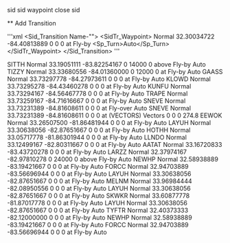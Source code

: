 sid
  sid waypoint
close sid

** Add Transition

'''xml
<Sid_Transition Name-"">
  <SidTr_Waypoint>
    <Name></Name>
    <Type>Normal</Type>
    <Latitude>32.30034722</Latitude>
		<Longitude>-84.40813889</Longitude>
    <Speed>0</Speed>
    <Altitude>0</Altitude>
    <AltitudeCons>0</AltitudeCons>
    <AltitudeRestriction>at</AltitudeRestriction>
    <Flytype>Fly-by</Flytype>
    <Sp_Turn>Auto</Sp_Turn>
  </SidTr_Waypoint>
</Sid_Transition>
'''

<Star Name="SITTH2.08B" Runways="08L,08R">
			<Star_Waypoint>
				<Name>SITTH</Name><!-- IF -->
				<Type>Normal</Type>
				<Latitude>33.19051111</Latitude>
				<Longitude>-83.82254167</Longitude>
				<Speed>0</Speed>
				<Altitude>14000</Altitude>
				<AltitudeCons>0</AltitudeCons>
				<AltitudeRestriction>above</AltitudeRestriction>
				<Flytype>Fly-by</Flytype>
				<Sp_Turn>Auto</Sp_Turn>
			</Star_Waypoint>
			<Star_Waypoint>
				<Name>TIZZY</Name><!-- IF -->
				<Type>Normal</Type>
				<Latitude>33.33680556</Latitude>
				<Longitude>-84.01360000</Longitude>
				<Speed>0</Speed>
				<Altitude>12000</Altitude>
				<AltitudeCons>0</AltitudeCons>
				<AltitudeRestriction>at</AltitudeRestriction>
				<Flytype>Fly-by</Flytype>
				<Sp_Turn>Auto</Sp_Turn>
			</Star_Waypoint>
			<Star_Waypoint>
				<Name>GAASS</Name><!-- TF -->
				<Type>Normal</Type>
				<Latitude>33.73297778</Latitude>
				<Longitude>-84.27973611</Longitude>
				<Speed>0</Speed>
				<Altitude>0</Altitude>
				<AltitudeCons>0</AltitudeCons>
				<AltitudeRestriction>at</AltitudeRestriction>
				<Flytype>Fly-by</Flytype>
				<Sp_Turn>Auto</Sp_Turn>
			</Star_Waypoint>
			<Star_Waypoint>
				<Name>KLOWD</Name><!-- TF -->
				<Type>Normal</Type>
				<Latitude>33.73295278</Latitude>
				<Longitude>-84.43460278</Longitude>
				<Speed>0</Speed>
				<Altitude>0</Altitude>
				<AltitudeCons>0</AltitudeCons>
				<AltitudeRestriction>at</AltitudeRestriction>
				<Flytype>Fly-by</Flytype>
				<Sp_Turn>Auto</Sp_Turn>
			</Star_Waypoint>
			<Star_Waypoint>
				<Name>KUNFU</Name><!-- TF -->
				<Type>Normal</Type>
				<Latitude>33.73294167</Latitude>
				<Longitude>-84.56467778</Longitude>
				<Speed>0</Speed>
				<Altitude>0</Altitude>
				<AltitudeCons>0</AltitudeCons>
				<AltitudeRestriction>at</AltitudeRestriction>
				<Flytype>Fly-by</Flytype>
				<Sp_Turn>Auto</Sp_Turn>
			</Star_Waypoint>
			<Star_Waypoint>
				<Name>TRAPE</Name><!-- TF -->
				<Type>Normal</Type>
				<Latitude>33.73259167</Latitude>
				<Longitude>-84.71616667</Longitude>
				<Speed>0</Speed>
				<Altitude>0</Altitude>
				<AltitudeCons>0</AltitudeCons>
				<AltitudeRestriction>at</AltitudeRestriction>
				<Flytype>Fly-by</Flytype>
				<Sp_Turn>Auto</Sp_Turn>
			</Star_Waypoint>
			<Star_Waypoint>
				<Name>SNEVE</Name><!-- TF -->
				<Type>Normal</Type>
				<Latitude>33.73231389</Latitude>
				<Longitude>-84.81608611</Longitude>
				<Speed>0</Speed>
				<Altitude>0</Altitude>
				<AltitudeCons>0</AltitudeCons>
				<AltitudeRestriction>at</AltitudeRestriction>
				<Flytype>Fly-over</Flytype>
				<Sp_Turn>Auto</Sp_Turn>
			</Star_Waypoint>
			<Star_Waypoint>
				<Name>SNEVE</Name>
				<Type>Normal</Type>
				<Latitude>33.73231389</Latitude>
				<Longitude>-84.81608611</Longitude>
				<Speed>0</Speed>
				<Altitude>0</Altitude>
				<AltitudeCons>0</AltitudeCons>
				<AltitudeRestriction>at</AltitudeRestriction>
			</Star_Waypoint>
			<Star_Waypoint>
				<Name>(VECTORS)</Name>
				<Type>Vectors</Type>
				<Latitude>0</Latitude>
				<Longitude>0</Longitude>
				<Hdg_Crs>0</Hdg_Crs>
				<Hdg_Crs_value>274.8</Hdg_Crs_value>
			</Star_Waypoint>
			<Star_Transition Name="EEWOK">
				<StarTr_Waypoint>
					<Name>EEWOK</Name><!-- IF -->
					<Type>Normal</Type>
					<Latitude>33.26507500</Latitude>
					<Longitude>-81.86481944</Longitude>
					<Speed>0</Speed>
					<Altitude>0</Altitude>
					<AltitudeCons>0</AltitudeCons>
					<AltitudeRestriction>at</AltitudeRestriction>
					<Flytype>Fly-by</Flytype>
					<Sp_Turn>Auto</Sp_Turn>
				</StarTr_Waypoint>
				<StarTr_Waypoint>
					<Name>LAYUH</Name><!-- TF -->
					<Type>Normal</Type>
					<Latitude>33.30638056</Latitude>
					<Longitude>-82.87651667</Longitude>
					<Speed>0</Speed>
					<Altitude>0</Altitude>
					<AltitudeCons>0</AltitudeCons>
					<AltitudeRestriction>at</AltitudeRestriction>
					<Flytype>Fly-by</Flytype>
					<Sp_Turn>Auto</Sp_Turn>
				</StarTr_Waypoint>
			</Star_Transition>
			<Star_Transition Name="HOTHH">
				<StarTr_Waypoint>
					<Name>HOTHH</Name><!-- IF -->
					<Type>Normal</Type>
					<Latitude>33.05717778</Latitude>
					<Longitude>-81.86301944</Longitude>
					<Speed>0</Speed>
					<Altitude>0</Altitude>
					<AltitudeCons>0</AltitudeCons>
					<AltitudeRestriction>at</AltitudeRestriction>
					<Flytype>Fly-by</Flytype>
					<Sp_Turn>Auto</Sp_Turn>
				</StarTr_Waypoint>
				<StarTr_Waypoint>
					<Name>LLNDO</Name><!-- TF -->
					<Type>Normal</Type>
					<Latitude>33.12499167</Latitude>
					<Longitude>-82.80311667</Longitude>
					<Speed>0</Speed>
					<Altitude>0</Altitude>
					<AltitudeCons>0</AltitudeCons>
					<AltitudeRestriction>at</AltitudeRestriction>
					<Flytype>Fly-by</Flytype>
					<Sp_Turn>Auto</Sp_Turn>
				</StarTr_Waypoint>
				<StarTr_Waypoint>
					<Name>AATAT</Name><!-- TF -->
					<Type>Normal</Type>
					<Latitude>33.16720833</Latitude>
					<Longitude>-83.43720278</Longitude>
					<Speed>0</Speed>
					<Altitude>0</Altitude>
					<AltitudeCons>0</AltitudeCons>
					<AltitudeRestriction>at</AltitudeRestriction>
					<Flytype>Fly-by</Flytype>
					<Sp_Turn>Auto</Sp_Turn>
				</StarTr_Waypoint>
			</Star_Transition>
			<Star_Transition Name="LARZZ">
				<StarTr_Waypoint>
					<Name>LARZZ</Name><!-- IF -->
					<Type>Normal</Type>
					<Latitude>32.37974167</Latitude>
					<Longitude>-82.97810278</Longitude>
					<Speed>0</Speed>
					<Altitude>24000</Altitude>
					<AltitudeCons>0</AltitudeCons>
					<AltitudeRestriction>above</AltitudeRestriction>
					<Flytype>Fly-by</Flytype>
					<Sp_Turn>Auto</Sp_Turn>
				</StarTr_Waypoint>
				<StarTr_Waypoint>
					<Name>NEWHP</Name><!-- TF -->
					<Type>Normal</Type>
					<Latitude>32.58938889</Latitude>
					<Longitude>-83.19421667</Longitude>
					<Speed>0</Speed>
					<Altitude>0</Altitude>
					<AltitudeCons>0</AltitudeCons>
					<AltitudeRestriction>at</AltitudeRestriction>
					<Flytype>Fly-by</Flytype>
					<Sp_Turn>Auto</Sp_Turn>
				</StarTr_Waypoint>
				<StarTr_Waypoint>
					<Name>FORCC</Name><!-- TF -->
					<Type>Normal</Type>
					<Latitude>32.94703889</Latitude>
					<Longitude>-83.56696944</Longitude>
					<Speed>0</Speed>
					<Altitude>0</Altitude>
					<AltitudeCons>0</AltitudeCons>
					<AltitudeRestriction>at</AltitudeRestriction>
					<Flytype>Fly-by</Flytype>
					<Sp_Turn>Auto</Sp_Turn>
				</StarTr_Waypoint>
			</Star_Transition>
			<Star_Transition Name="LAYUH">
				<StarTr_Waypoint>
					<Name>LAYUH</Name><!-- IF -->
					<Type>Normal</Type>
					<Latitude>33.30638056</Latitude>
					<Longitude>-82.87651667</Longitude>
					<Speed>0</Speed>
					<Altitude>0</Altitude>
					<AltitudeCons>0</AltitudeCons>
					<AltitudeRestriction>at</AltitudeRestriction>
					<Flytype>Fly-by</Flytype>
					<Sp_Turn>Auto</Sp_Turn>
				</StarTr_Waypoint>
			</Star_Transition>
			<Star_Transition Name="MELNM">
				<StarTr_Waypoint>
					<Name>MELNM</Name><!-- IF -->
					<Type>Normal</Type>
					<Latitude>33.96984444</Latitude>
					<Longitude>-82.08950556</Longitude>
					<Speed>0</Speed>
					<Altitude>0</Altitude>
					<AltitudeCons>0</AltitudeCons>
					<AltitudeRestriction>at</AltitudeRestriction>
					<Flytype>Fly-by</Flytype>
					<Sp_Turn>Auto</Sp_Turn>
				</StarTr_Waypoint>
				<StarTr_Waypoint>
					<Name>LAYUH</Name><!-- TF -->
					<Type>Normal</Type>
					<Latitude>33.30638056</Latitude>
					<Longitude>-82.87651667</Longitude>
					<Speed>0</Speed>
					<Altitude>0</Altitude>
					<AltitudeCons>0</AltitudeCons>
					<AltitudeRestriction>at</AltitudeRestriction>
					<Flytype>Fly-by</Flytype>
					<Sp_Turn>Auto</Sp_Turn>
				</StarTr_Waypoint>
			</Star_Transition>
			<Star_Transition Name="SKWKR">
				<StarTr_Waypoint>
					<Name>SKWKR</Name><!-- IF -->
					<Type>Normal</Type>
					<Latitude>33.60877778</Latitude>
					<Longitude>-81.87017778</Longitude>
					<Speed>0</Speed>
					<Altitude>0</Altitude>
					<AltitudeCons>0</AltitudeCons>
					<AltitudeRestriction>at</AltitudeRestriction>
					<Flytype>Fly-by</Flytype>
					<Sp_Turn>Auto</Sp_Turn>
				</StarTr_Waypoint>
				<StarTr_Waypoint>
					<Name>LAYUH</Name><!-- TF -->
					<Type>Normal</Type>
					<Latitude>33.30638056</Latitude>
					<Longitude>-82.87651667</Longitude>
					<Speed>0</Speed>
					<Altitude>0</Altitude>
					<AltitudeCons>0</AltitudeCons>
					<AltitudeRestriction>at</AltitudeRestriction>
					<Flytype>Fly-by</Flytype>
					<Sp_Turn>Auto</Sp_Turn>
				</StarTr_Waypoint>
			</Star_Transition>
			<Star_Transition Name="TYFTR">
				<StarTr_Waypoint>
					<Name>TYFTR</Name><!-- IF -->
					<Type>Normal</Type>
					<Latitude>32.40373333</Latitude>
					<Longitude>-82.12000000</Longitude>
					<Speed>0</Speed>
					<Altitude>0</Altitude>
					<AltitudeCons>0</AltitudeCons>
					<AltitudeRestriction>at</AltitudeRestriction>
					<Flytype>Fly-by</Flytype>
					<Sp_Turn>Auto</Sp_Turn>
				</StarTr_Waypoint>
				<StarTr_Waypoint>
					<Name>NEWHP</Name><!-- TF -->
					<Type>Normal</Type>
					<Latitude>32.58938889</Latitude>
					<Longitude>-83.19421667</Longitude>
					<Speed>0</Speed>
					<Altitude>0</Altitude>
					<AltitudeCons>0</AltitudeCons>
					<AltitudeRestriction>at</AltitudeRestriction>
					<Flytype>Fly-by</Flytype>
					<Sp_Turn>Auto</Sp_Turn>
				</StarTr_Waypoint>
				<StarTr_Waypoint>
					<Name>FORCC</Name><!-- TF -->
					<Type>Normal</Type>
					<Latitude>32.94703889</Latitude>
					<Longitude>-83.56696944</Longitude>
					<Speed>0</Speed>
					<Altitude>0</Altitude>
					<AltitudeCons>0</AltitudeCons>
					<AltitudeRestriction>at</AltitudeRestriction>
					<Flytype>Fly-by</Flytype>
					<Sp_Turn>Auto</Sp_Turn>
				</StarTr_Waypoint>
			</Star_Transition>
		</Star>
